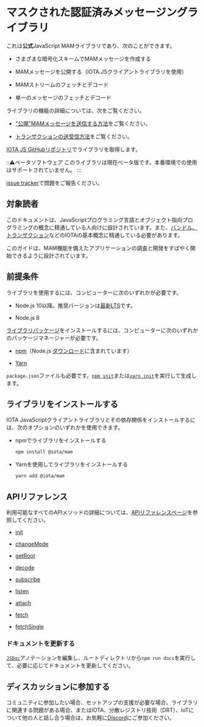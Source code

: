 # マスクされた認証済みメッセージングライブラリ
<!-- # Masked Authenticated Messaging Library -->

これは**公式**JavaScript MAMライブラリであり、次のことができます。
<!-- This is the **official** JavaScript MAM library, which allows you to do the following: -->
- さまざまな暗号化スキームでMAMメッセージを作成する
<!-- - Create MAM messages with varying encryption schemes -->
- MAMメッセージを公開する（IOTA.JSクライアントライブラリを使用）
<!-- - Publish MAM messages (using the IOTA.JS Client library) -->
- MAMストリームのフェッチとデコード
<!-- - Fetch & decode MAM streams -->
- 単一のメッセージのフェッチとデコード
<!-- - Fetch & Decode singular messages -->

ライブラリの機能の詳細については、次をご覧ください。
<!-- To learn more about how the library works: -->

- ["公開"MAMメッセージを送信する方法](root://mam/0.1/how-to/publishAndFetchPublic.md)をご覧ください。
<!-- - See how you can [send "Public" MAM message](root://mam/0.1/how-to/publishAndFetchPublic.md). -->
- [トランザクションの送受信方法](root://iota-js/0.1/how-to-guides/create-and-manage-cda.md)をご覧ください。
<!-- - See how you can [send and receive](root://iota-js/0.1/how-to-guides/create-and-manage-cda.md) transactions. -->

[IOTA JS GitHubリポジトリ](https://github.com/iotaledger/iota.js)でライブラリを取得します。
<!-- Get the library at the [IOTA JS  GitHub repository](https://github.com/iotaledger/iota.js). -->

:::warning:ベータソフトウェア
このライブラリは現在ベータ版です。本番環境での使用はサポートされていません。
:::
<!-- :::warning:Beta software -->
<!-- This library is currently in beta. Their use in production is not supported. -->
<!-- ::: -->

[issue tracker](https://github.com/iotaledger/mam.client.js/issues/new)で問題をご報告ください。
<!-- Please report any issues in our [issue tracker](https://github.com/iotaledger/mam.client.js/issues/new). -->

## 対象読者
<!-- ## Audience -->

このドキュメントは、JavaScriptプログラミング言語とオブジェクト指向プログラミングの概念に精通している人向けに設計されています。また、[バンドル、トランザクション](root://dev-essentials/0.1/concepts/bundles-and-transactions.md)などのIOTAの基本概念に精通している必要があります。
<!-- This documentation is designed for people who are familiar with the JavaScript programming language and object-oriented programming concepts. You should also be familiar with basic IOTA concepts such as  [bundles, and transactions](root://dev-essentials/0.1/concepts/bundles-and-transactions.md). -->

このガイドは、MAM機能を備えたアプリケーションの調査と開発をすばやく開始できるように設計されています。
<!-- This guide is designed to let you quickly start exploring and developing applications with MAM capabilities. -->

## 前提条件
<!-- ## Prerequisites -->

ライブラリを使用するには、コンピューターに次のいずれかが必要です。
<!-- To use the library, your computer must have one of the following: -->
- Node.js 10以降。推奨バージョンは[最新LTS](https://nodejs.org/en/download/)です。
<!-- - Node.js 10 or higher. Recommended version is [latest LTS](https://nodejs.org/en/download/). -->
- Node.js 8

[ライブラリパッケージ](https://www.npmjs.com/org/iota)をインストールするには、コンピューターに次のいずれかのパッケージマネージャーが必要です。
<!-- To install [library packages](https://www.npmjs.com/org/iota), your computer must have one of the following package managers: -->

- [npm](https://www.npmjs.com/)（Node.js [ダウンロード](https://nodejs.org/en/download/)に含まれています）
<!-- - [npm](https://www.npmjs.com/) (Included in Node.js [downloads](https://nodejs.org/en/download/)) -->
- [Yarn](https://yarnpkg.com/)

`package.json`ファイルも必要です。[`npm init`](https://docs.npmjs.com/cli/init)または[`yarn init`](https://yarnpkg.com/lang/en/docs/cli/init/)を実行して生成します。
<!-- You must also have a `package.json` file. Generate one by doing [`npm init`](https://docs.npmjs.com/cli/init) or [`yarn init`](https://yarnpkg.com/lang/en/docs/cli/init/). -->

## ライブラリをインストールする
<!-- ## Install the library -->

IOTA JavaScriptクライアントライブラリとその依存関係をインストールするには、次のオプションのいずれかを使用できます。
<!-- To install the IOTA JavaScript client library and its dependencies, you can use one of the following options: -->

- npmでライブラリをインストールする
  <!-- - Install the library with npm -->
    ```bash
    npm install @iota/mam
    ```
- Yarnを使用してライブラリをインストールする
  <!-- - Install the library with Yarn -->
    ```bash
    yarn add @iota/mam
    ```

## APIリファレンス
<!-- ## API references -->

利用可能なすべてのAPIメソッドの詳細については、[APIリファレンスページ](https://github.com/iotaledger/mam.client.js/blob/master/README.md)を参照してください。
<!-- For details on all available API methods, see the [references page](https://github.com/iotaledger/mam.client.js/blob/master/README.md). -->

<!-- ## API -->

<!-- For details on all available API methods, see the [references page](root://mam/0.1/references/api.md). -->

- [init](root://mam/0.1/references/api.md#init)

- [changeMode](root://mam/0.1/references/api.md#changeMode)

- [getRoot](root://mam/0.1/references/api.md#getRoot)

- [decode](root://mam/0.1/references/api.md#decode)

- [subscribe](root://mam/0.1/references/api.md#subscribe)

- [listen](root://mam/0.1/references/api.md#listen)

- [attach](root://mam/0.1/references/api.md#attach)

- [fetch](root://mam/0.1/references/api.md#fetch)

- [fetchSingle](root://mam/0.1/references/api.md#fetchSingle)


### ドキュメントを更新する
<!-- ### Update documentation -->

[`JSDoc`](http://usejsdoc.org)アノテーションを編集し、ルートディレクトリから`npm run docs`を実行して、必要に応じてドキュメントを更新してください。
<!-- Please update the documention when needed by editing [`JSDoc`](http://usejsdoc.org) annotations and running `npm run docs` from the root directory. -->

## ディスカッションに参加する
<!-- ## Join the discussion -->

コミュニティに参加したい場合、セットアップの支援が必要な場合、ライブラリに関連する問題がある場合、またはIOTA、分散レジストリ技術（DRT）、IoTについて他の人と話し合う場合は、お気軽に[Discord](https://discord.iota.org)にご参加ください。
<!-- If you want to get involved in the community, need help with getting setup, have any issues related with the library or just want to discuss IOTA, Distributed Registry Technology (DRT) and IoT with other people, feel free to join our [Discord](https://discord.iota.org). -->
